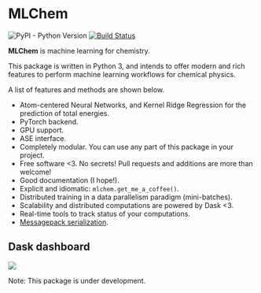 MLChem
===========

![PyPI - Python Version](https://img.shields.io/pypi/pyversions/mlchem.svg)
[![Build Status](https://travis-ci.com/muammar/mlchem.svg?branch=master)](https://travis-ci.com/muammar/mlchem)


**MLChem** is machine learning for chemistry.

This package is written in Python 3, and intends to offer modern and rich
features to perform machine learning workflows for chemical physics.

A list of features and methods are shown below.

- Atom-centered Neural Networks, and Kernel Ridge Regression for the prediction
  of total energies.
- PyTorch backend.
- GPU support.
- ASE interface.
- Completely modular. You can use any part of this package in your project.
- Free software <3. No secrets! Pull requests and additions are more than
  welcome!
- Good documentation (I hope!).
- Explicit and idiomatic: `mlchem.get_me_a_coffee()`.
- Distributed training in a data parallelism paradigm (mini-batches).
- Scalability and distributed computations are powered by Dask <3.
- Real-time tools to track status of your computations.
- [Messagepack serialization](https://msgpack.org/index.html).


## Dask dashboard
![](https://raw.githubusercontent.com/muammar/mlchem/master/docs/source/_static/dask_dashboard.png)

Note: This package is under development.
